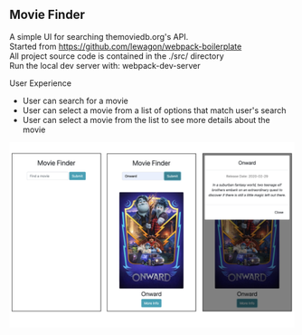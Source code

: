 ## Movie Finder

A simple UI for searching themoviedb.org's API.<br/>
Started from https://github.com/lewagon/webpack-boilerplate<br/>
All project source code is contained in the ./src/ directory<br/>
Run the local dev server with: webpack-dev-server

User Experience

- User can search for a movie
- User can select a movie from a list of options that match user's search
- User can select a movie from the list to see more details about the movie

![Preview](lib/movie-finder.png)
